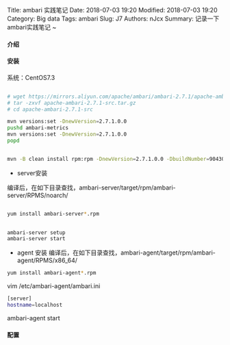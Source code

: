 Title: ambari 实践笔记
Date: 2018-07-03 19:20
Modified: 2018-07-03 19:20
Category: Big data
Tags: ambari
Slug: J7
Authors: nJcx
Summary: 记录一下ambari实践笔记 ~


#### 介绍


#### 安装

系统：CentOS7.3

```bash

# wget https://mirrors.aliyun.com/apache/ambari/ambari-2.7.1/apache-ambari-2.7.1-src.tar.gz 
# tar -zxvf apache-ambari-2.7.1-src.tar.gz
# cd apache-ambari-2.7.1-src

mvn versions:set -DnewVersion=2.7.1.0.0 
pushd ambari-metrics
mvn versions:set -DnewVersion=2.7.1.0.0
popd


```
```bash

mvn -B clean install rpm:rpm -DnewVersion=2.7.1.0.0 -DbuildNumber=90430db08a5f543a97d97918cf5f711f2786ad8a -DskipTests -Dpython.ver="python >= 2.6"

```

- server安装

编译后，在如下目录查找，ambari-server/target/rpm/ambari-server/RPMS/noarch/

```bash

yum install ambari-server*.rpm
 
```
```bash
ambari-server setup
ambari-server start
```

- agent 安装
编译后，在如下目录查找，ambari-agent/target/rpm/ambari-agent/RPMS/x86_64/ 

```bash
yum install ambari-agent*.rpm
```

vim /etc/ambari-agent/ambari.ini

```bash
[server]
hostname=localhost

```
ambari-agent start


#### 配置
